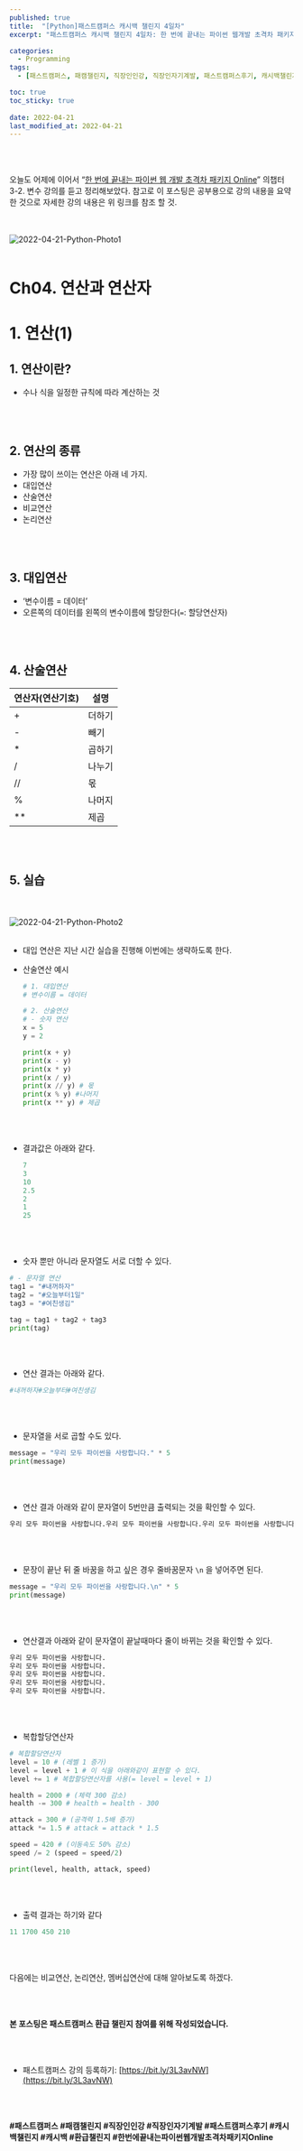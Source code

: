 ```yaml
---
published: true
title:  "[Python]패스트캠퍼스 캐시백 챌린지 4일차"
excerpt: "패스트캠퍼스 캐시백 챌린지 4일차: 한 번에 끝내는 파이썬 웹개발 초격차 패키지 Online"

categories:
  - Programming
tags:
  - [패스트캠퍼스, 패캠챌린지, 직장인인강, 직장인자기계발, 패스트캠퍼스후기, 캐시백챌린지, 캐시백, 환급챌린지, 한번에끝내는파이썬웹개발초격차패키지Online]

toc: true
toc_sticky: true
 
date: 2022-04-21
last_modified_at: 2022-04-21
---
```


<br/><br/>

오늘도 어제에 이어서 “[한 번에 끝내는 파이썬 웹 개발 초격차 패키지 Online](https://fastcampus.co.kr/dev_online_pyweb)” 의챕터 3-2. 변수 강의를 듣고 정리해보았다. 참고로 이 포스팅은 공부용으로 강의 내용을 요약한 것으로 자세한 강의 내용은 위 링크를 참조 할 것.

<br/><br/>
![2022-04-21-Python-Photo1](/assets/images/2022-04-21-Python-Photo/2022-04-21-Python-Photo1.jpg)
<br/><br/>



# Ch04. 연산과 연산자

# 1. 연산(1)

## 1. 연산이란?

- 수나 식을 일정한 규칙에 따라 계산하는 것

<br/><br/>

## 2. 연산의 종류

- 가장 많이 쓰이는 연산은 아래 네 가지.
- 대입연산
- 산술연산
- 비교연산
- 논리연산

<br/><br/>

## 3. 대입연산

- ‘변수이름 = 데이터’
- 오른쪽의 데이터를 왼쪽의 변수이름에 할당한다(`=`: 할당연산자)

<br/><br/>

## 4. 산술연산

| 연산자(연산기호) | 설명 |
| --- | --- |
| + | 더하기 |
| - | 빼기 |
| * | 곱하기 |
| / | 나누기 |
| // | 몫 |
| % | 나머지 |
| ** | 제곱 |

<br/><br/>

## 5. 실습

<br/><br/>
![2022-04-21-Python-Photo2](/assets/images/2022-04-21-Python-Photo/2022-04-21-Python-Photo2.jpg)
<br/><br/>

- 대입 연산은 지난 시간 실습을 진행해 이번에는 생략하도록 한다.
- 산술연산 예시
    
    ```python
    # 1. 대입연산
    # 변수이름 = 데이터
    
    # 2. 산술연산
    # - 숫자 연산
    x = 5
    y = 2
    
    print(x + y)
    print(x - y)
    print(x * y)
    print(x / y)
    print(x // y) # 몫
    print(x % y) #나머지
    print(x ** y) # 제곱
    ```
    

<br/><br/>

- 결과값은 아래와 같다.
    
    ```python
    7
    3
    10
    2.5
    2
    1
    25
    ```
    

<br/><br/>

- 숫자 뿐만 아니라 문자열도 서로 더할 수 있다.

```python
# - 문자열 연산
tag1 = "#내꺼하자"
tag2 = "#오늘부터1일"
tag3 = "#여친생김"

tag = tag1 + tag2 + tag3
print(tag)
```

<br/><br/>

- 연산 결과는 아래와 같다.

```python
#내꺼하자#오늘부터#여친생김
```

<br/><br/>

- 문자열을 서로 곱할 수도 있다.

```python
message = "우리 모두 파이썬을 사랑합니다." * 5
print(message)
```

<br/><br/>

- 연산 결과 아래와 같이 문자열이 5번만큼 출력되는 것을 확인할 수 있다.

```python
우리 모두 파이썬을 사랑합니다.우리 모두 파이썬을 사랑합니다.우리 모두 파이썬을 사랑합니다.우리 모두 파이썬을 사랑합니다.우리 모두 파이썬을 사랑합니다.
```

<br/><br/>

- 문장이 끝난 뒤 줄 바꿈을 하고 싶은 경우 줄바꿈문자 `\n` 을 넣어주면 된다.

```python
message = "우리 모두 파이썬을 사랑합니다.\n" * 5
print(message)
```

<br/><br/>

- 연산결과 아래와 같이 문자열이 끝날때마다 줄이 바뀌는 것을 확인할 수 있다.

```python
우리 모두 파이썬을 사랑합니다.
우리 모두 파이썬을 사랑합니다.
우리 모두 파이썬을 사랑합니다.
우리 모두 파이썬을 사랑합니다.
우리 모두 파이썬을 사랑합니다.
```

<br/><br/>

- 복합할당연산자

```python
# 복합할당연산자
level = 10 # (레벨 1 증가)
level = level + 1 # 이 식을 아래와같이 표현할 수 있다.
level += 1 # 복합할당연산자를 사용(= level = level + 1)

health = 2000 # (체력 300 감소)
health -= 300 # health = health - 300

attack = 300 # (공격력 1.5배 증가)
attack *= 1.5 # attack = attack * 1.5 

speed = 420 # (이동속도 50% 감소)
speed /= 2 (speed = speed/2)

print(level, health, attack, speed)
```

<br/><br/>

- 출력 결과는 하기와 같다

```python
11 1700 450 210
```

<br/><br/>

다음에는 비교연산, 논리연산, 멤버십연산에 대해 알아보도록 하겠다.

<br/><br/>

**본 포스팅은 패스트캠퍼스 환급 챌린지 참여를 위해 작성되었습니다.**

<br/><br/>

- 패스트캠퍼스 강의 등록하기: [https://bit.ly/3L3avNW](https://bit.ly/3L3avNW)

<br/><br/>

**#패스트캠퍼스 #패캠챌린지 #직장인인강 #직장인자기계발 #패스트캠퍼스후기 #캐시백챌린지 #캐시백 #환급챌린지 #한번에끝내는파이썬웹개발초격차패키지Online**